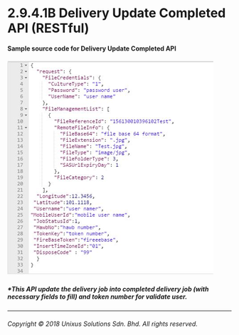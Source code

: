 # 2.9.4.1B Delivery Update Completed API \(RESTful\)

#### Sample source code for Delivery Update Completed API

![](/assets/delicomjson.JPG)


##### \*This API update the delivery job into completed delivery job (with necessary fields to fill) and token number for validate user.

---

###### Copyright © 2018 Unixus Solutions Sdn. Bhd. All rights reserved.



